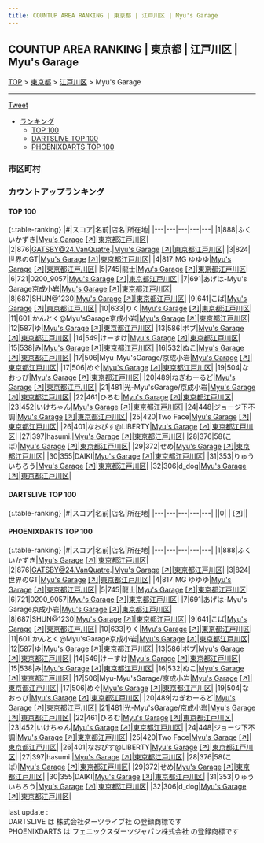 ```yaml
---
title: COUNTUP AREA RANKING | 東京都 | 江戸川区 | Myu's Garage
---
```

## COUNTUP AREA RANKING | 東京都 | 江戸川区 | Myu's Garage

[TOP](/darts/rank/) > [東京都](/darts/rank/東京都/) > [江戸川区](/darts/rank/東京都/江戸川区/) > Myu's Garage

___

<a href="https://twitter.com/share?ref_src=twsrc%5Etfw" data-text="COUNTUP AREA RANKING | 東京都江戸川区Myu's Garage" class="twitter-share-button" data-hashtags="DARTSLIVE,PHOENIXDARTS,darts,ダーツ" data-show-count="false">Tweet</a>

* [ランキング](#カウントアップランキング)
    * [TOP 100](#top-100)
    * [DARTSLIVE TOP 100](#dartslive-top-100)
    * [PHOENIXDARTS TOP 100](#phoenixdarts-top-100)

### 市区町村

<ul>

</ul>

### カウントアップランキング

#### TOP 100



{:.table-ranking}
|#|スコア|名前|店名|所在地|
|---|---|---|---|---|
|1|888|<span class="rank-name-pd">ふくいかずき</span>|<a href="/darts/rank/shops/95098.html">Myu's Garage</a> <a href="https://vs.phoenixdarts.com/jp/shop/shopDetailInfo/s_95098?s_seq=95098">[↗]</a>|<a href="/darts/rank/東京都/江戸川区">東京都江戸川区</a>|
|2|876|<span class="rank-name-pd">GATSBY@24.VanQuatre.</span>|<a href="/darts/rank/shops/95098.html">Myu's Garage</a> <a href="https://vs.phoenixdarts.com/jp/shop/shopDetailInfo/s_95098?s_seq=95098">[↗]</a>|<a href="/darts/rank/東京都/江戸川区">東京都江戸川区</a>|
|3|824|<span class="rank-name-pd">世界のGT</span>|<a href="/darts/rank/shops/95098.html">Myu's Garage</a> <a href="https://vs.phoenixdarts.com/jp/shop/shopDetailInfo/s_95098?s_seq=95098">[↗]</a>|<a href="/darts/rank/東京都/江戸川区">東京都江戸川区</a>|
|4|817|<span class="rank-name-pd">MG ゆゆゆ</span>|<a href="/darts/rank/shops/95098.html">Myu's Garage</a> <a href="https://vs.phoenixdarts.com/jp/shop/shopDetailInfo/s_95098?s_seq=95098">[↗]</a>|<a href="/darts/rank/東京都/江戸川区">東京都江戸川区</a>|
|5|745|<span class="rank-name-pd">龍士</span>|<a href="/darts/rank/shops/95098.html">Myu's Garage</a> <a href="https://vs.phoenixdarts.com/jp/shop/shopDetailInfo/s_95098?s_seq=95098">[↗]</a>|<a href="/darts/rank/東京都/江戸川区">東京都江戸川区</a>|
|6|721|<span class="rank-name-pd">0200_9057</span>|<a href="/darts/rank/shops/95098.html">Myu's Garage</a> <a href="https://vs.phoenixdarts.com/jp/shop/shopDetailInfo/s_95098?s_seq=95098">[↗]</a>|<a href="/darts/rank/東京都/江戸川区">東京都江戸川区</a>|
|7|691|<span class="rank-name-pd">あげは-Myu&#x27;s Garage京成小岩</span>|<a href="/darts/rank/shops/95098.html">Myu's Garage</a> <a href="https://vs.phoenixdarts.com/jp/shop/shopDetailInfo/s_95098?s_seq=95098">[↗]</a>|<a href="/darts/rank/東京都/江戸川区">東京都江戸川区</a>|
|8|687|<span class="rank-name-pd">SHUN@1230</span>|<a href="/darts/rank/shops/95098.html">Myu's Garage</a> <a href="https://vs.phoenixdarts.com/jp/shop/shopDetailInfo/s_95098?s_seq=95098">[↗]</a>|<a href="/darts/rank/東京都/江戸川区">東京都江戸川区</a>|
|9|641|<span class="rank-name-pd">こば</span>|<a href="/darts/rank/shops/95098.html">Myu's Garage</a> <a href="https://vs.phoenixdarts.com/jp/shop/shopDetailInfo/s_95098?s_seq=95098">[↗]</a>|<a href="/darts/rank/東京都/江戸川区">東京都江戸川区</a>|
|10|633|<span class="rank-name-pd">りく</span>|<a href="/darts/rank/shops/95098.html">Myu's Garage</a> <a href="https://vs.phoenixdarts.com/jp/shop/shopDetailInfo/s_95098?s_seq=95098">[↗]</a>|<a href="/darts/rank/東京都/江戸川区">東京都江戸川区</a>|
|11|601|<span class="rank-name-pd">かんとく@Myu&#x27;sGarage京成小岩</span>|<a href="/darts/rank/shops/95098.html">Myu's Garage</a> <a href="https://vs.phoenixdarts.com/jp/shop/shopDetailInfo/s_95098?s_seq=95098">[↗]</a>|<a href="/darts/rank/東京都/江戸川区">東京都江戸川区</a>|
|12|587|<span class="rank-name-pd">ゆ</span>|<a href="/darts/rank/shops/95098.html">Myu's Garage</a> <a href="https://vs.phoenixdarts.com/jp/shop/shopDetailInfo/s_95098?s_seq=95098">[↗]</a>|<a href="/darts/rank/東京都/江戸川区">東京都江戸川区</a>|
|13|586|<span class="rank-name-pd">ボブ</span>|<a href="/darts/rank/shops/95098.html">Myu's Garage</a> <a href="https://vs.phoenixdarts.com/jp/shop/shopDetailInfo/s_95098?s_seq=95098">[↗]</a>|<a href="/darts/rank/東京都/江戸川区">東京都江戸川区</a>|
|14|549|<span class="rank-name-pd">けーすけ</span>|<a href="/darts/rank/shops/95098.html">Myu's Garage</a> <a href="https://vs.phoenixdarts.com/jp/shop/shopDetailInfo/s_95098?s_seq=95098">[↗]</a>|<a href="/darts/rank/東京都/江戸川区">東京都江戸川区</a>|
|15|538|<span class="rank-name-pd">み</span>|<a href="/darts/rank/shops/95098.html">Myu's Garage</a> <a href="https://vs.phoenixdarts.com/jp/shop/shopDetailInfo/s_95098?s_seq=95098">[↗]</a>|<a href="/darts/rank/東京都/江戸川区">東京都江戸川区</a>|
|16|532|<span class="rank-name-pd">ぬこ</span>|<a href="/darts/rank/shops/95098.html">Myu's Garage</a> <a href="https://vs.phoenixdarts.com/jp/shop/shopDetailInfo/s_95098?s_seq=95098">[↗]</a>|<a href="/darts/rank/東京都/江戸川区">東京都江戸川区</a>|
|17|506|<span class="rank-name-pd">Myu-Myu&#x27;sGarage/京成小岩</span>|<a href="/darts/rank/shops/95098.html">Myu's Garage</a> <a href="https://vs.phoenixdarts.com/jp/shop/shopDetailInfo/s_95098?s_seq=95098">[↗]</a>|<a href="/darts/rank/東京都/江戸川区">東京都江戸川区</a>|
|17|506|<span class="rank-name-pd">めぐ</span>|<a href="/darts/rank/shops/95098.html">Myu's Garage</a> <a href="https://vs.phoenixdarts.com/jp/shop/shopDetailInfo/s_95098?s_seq=95098">[↗]</a>|<a href="/darts/rank/東京都/江戸川区">東京都江戸川区</a>|
|19|504|<span class="rank-name-pd">なおっぴ</span>|<a href="/darts/rank/shops/95098.html">Myu's Garage</a> <a href="https://vs.phoenixdarts.com/jp/shop/shopDetailInfo/s_95098?s_seq=95098">[↗]</a>|<a href="/darts/rank/東京都/江戸川区">東京都江戸川区</a>|
|20|489|<span class="rank-name-pd">ねぎわーるど</span>|<a href="/darts/rank/shops/95098.html">Myu's Garage</a> <a href="https://vs.phoenixdarts.com/jp/shop/shopDetailInfo/s_95098?s_seq=95098">[↗]</a>|<a href="/darts/rank/東京都/江戸川区">東京都江戸川区</a>|
|21|481|<span class="rank-name-pd">光-Myu&#x27;sGarage/京成小岩</span>|<a href="/darts/rank/shops/95098.html">Myu's Garage</a> <a href="https://vs.phoenixdarts.com/jp/shop/shopDetailInfo/s_95098?s_seq=95098">[↗]</a>|<a href="/darts/rank/東京都/江戸川区">東京都江戸川区</a>|
|22|461|<span class="rank-name-pd">ひろむ</span>|<a href="/darts/rank/shops/95098.html">Myu's Garage</a> <a href="https://vs.phoenixdarts.com/jp/shop/shopDetailInfo/s_95098?s_seq=95098">[↗]</a>|<a href="/darts/rank/東京都/江戸川区">東京都江戸川区</a>|
|23|452|<span class="rank-name-pd">いけちゃん</span>|<a href="/darts/rank/shops/95098.html">Myu's Garage</a> <a href="https://vs.phoenixdarts.com/jp/shop/shopDetailInfo/s_95098?s_seq=95098">[↗]</a>|<a href="/darts/rank/東京都/江戸川区">東京都江戸川区</a>|
|24|448|<span class="rank-name-pd">ジョージ下不調</span>|<a href="/darts/rank/shops/95098.html">Myu's Garage</a> <a href="https://vs.phoenixdarts.com/jp/shop/shopDetailInfo/s_95098?s_seq=95098">[↗]</a>|<a href="/darts/rank/東京都/江戸川区">東京都江戸川区</a>|
|25|420|<span class="rank-name-pd">Two Face</span>|<a href="/darts/rank/shops/95098.html">Myu's Garage</a> <a href="https://vs.phoenixdarts.com/jp/shop/shopDetailInfo/s_95098?s_seq=95098">[↗]</a>|<a href="/darts/rank/東京都/江戸川区">東京都江戸川区</a>|
|26|401|<span class="rank-name-pd">なおぴす@LIBERTY</span>|<a href="/darts/rank/shops/95098.html">Myu's Garage</a> <a href="https://vs.phoenixdarts.com/jp/shop/shopDetailInfo/s_95098?s_seq=95098">[↗]</a>|<a href="/darts/rank/東京都/江戸川区">東京都江戸川区</a>|
|27|397|<span class="rank-name-pd">hasumi.</span>|<a href="/darts/rank/shops/95098.html">Myu's Garage</a> <a href="https://vs.phoenixdarts.com/jp/shop/shopDetailInfo/s_95098?s_seq=95098">[↗]</a>|<a href="/darts/rank/東京都/江戸川区">東京都江戸川区</a>|
|28|376|<span class="rank-name-pd">58(こば)</span>|<a href="/darts/rank/shops/95098.html">Myu's Garage</a> <a href="https://vs.phoenixdarts.com/jp/shop/shopDetailInfo/s_95098?s_seq=95098">[↗]</a>|<a href="/darts/rank/東京都/江戸川区">東京都江戸川区</a>|
|29|372|<span class="rank-name-pd">せめ</span>|<a href="/darts/rank/shops/95098.html">Myu's Garage</a> <a href="https://vs.phoenixdarts.com/jp/shop/shopDetailInfo/s_95098?s_seq=95098">[↗]</a>|<a href="/darts/rank/東京都/江戸川区">東京都江戸川区</a>|
|30|355|<span class="rank-name-pd">DAIKI</span>|<a href="/darts/rank/shops/95098.html">Myu's Garage</a> <a href="https://vs.phoenixdarts.com/jp/shop/shopDetailInfo/s_95098?s_seq=95098">[↗]</a>|<a href="/darts/rank/東京都/江戸川区">東京都江戸川区</a>|
|31|353|<span class="rank-name-pd">りゅういちろう</span>|<a href="/darts/rank/shops/95098.html">Myu's Garage</a> <a href="https://vs.phoenixdarts.com/jp/shop/shopDetailInfo/s_95098?s_seq=95098">[↗]</a>|<a href="/darts/rank/東京都/江戸川区">東京都江戸川区</a>|
|32|306|<span class="rank-name-pd">d_dog</span>|<a href="/darts/rank/shops/95098.html">Myu's Garage</a> <a href="https://vs.phoenixdarts.com/jp/shop/shopDetailInfo/s_95098?s_seq=95098">[↗]</a>|<a href="/darts/rank/東京都/江戸川区">東京都江戸川区</a>|


#### DARTSLIVE TOP 100



{:.table-ranking}
|#|スコア|名前|店名|所在地|
|---|---|---|---|---|
||0|<span class="rank-name-dl"> </span>|<a href="/darts/rank/shops/.html"></a> <a href="">[↗]</a>|<a href="/darts/rank//"></a>|


#### PHOENIXDARTS TOP 100



{:.table-ranking}
|#|スコア|名前|店名|所在地|
|---|---|---|---|---|
|1|888|<span class="rank-name-pd">ふくいかずき</span>|<a href="/darts/rank/shops/95098.html">Myu's Garage</a> <a href="https://vs.phoenixdarts.com/jp/shop/shopDetailInfo/s_95098?s_seq=95098">[↗]</a>|<a href="/darts/rank/東京都/江戸川区">東京都江戸川区</a>|
|2|876|<span class="rank-name-pd">GATSBY@24.VanQuatre.</span>|<a href="/darts/rank/shops/95098.html">Myu's Garage</a> <a href="https://vs.phoenixdarts.com/jp/shop/shopDetailInfo/s_95098?s_seq=95098">[↗]</a>|<a href="/darts/rank/東京都/江戸川区">東京都江戸川区</a>|
|3|824|<span class="rank-name-pd">世界のGT</span>|<a href="/darts/rank/shops/95098.html">Myu's Garage</a> <a href="https://vs.phoenixdarts.com/jp/shop/shopDetailInfo/s_95098?s_seq=95098">[↗]</a>|<a href="/darts/rank/東京都/江戸川区">東京都江戸川区</a>|
|4|817|<span class="rank-name-pd">MG ゆゆゆ</span>|<a href="/darts/rank/shops/95098.html">Myu's Garage</a> <a href="https://vs.phoenixdarts.com/jp/shop/shopDetailInfo/s_95098?s_seq=95098">[↗]</a>|<a href="/darts/rank/東京都/江戸川区">東京都江戸川区</a>|
|5|745|<span class="rank-name-pd">龍士</span>|<a href="/darts/rank/shops/95098.html">Myu's Garage</a> <a href="https://vs.phoenixdarts.com/jp/shop/shopDetailInfo/s_95098?s_seq=95098">[↗]</a>|<a href="/darts/rank/東京都/江戸川区">東京都江戸川区</a>|
|6|721|<span class="rank-name-pd">0200_9057</span>|<a href="/darts/rank/shops/95098.html">Myu's Garage</a> <a href="https://vs.phoenixdarts.com/jp/shop/shopDetailInfo/s_95098?s_seq=95098">[↗]</a>|<a href="/darts/rank/東京都/江戸川区">東京都江戸川区</a>|
|7|691|<span class="rank-name-pd">あげは-Myu&#x27;s Garage京成小岩</span>|<a href="/darts/rank/shops/95098.html">Myu's Garage</a> <a href="https://vs.phoenixdarts.com/jp/shop/shopDetailInfo/s_95098?s_seq=95098">[↗]</a>|<a href="/darts/rank/東京都/江戸川区">東京都江戸川区</a>|
|8|687|<span class="rank-name-pd">SHUN@1230</span>|<a href="/darts/rank/shops/95098.html">Myu's Garage</a> <a href="https://vs.phoenixdarts.com/jp/shop/shopDetailInfo/s_95098?s_seq=95098">[↗]</a>|<a href="/darts/rank/東京都/江戸川区">東京都江戸川区</a>|
|9|641|<span class="rank-name-pd">こば</span>|<a href="/darts/rank/shops/95098.html">Myu's Garage</a> <a href="https://vs.phoenixdarts.com/jp/shop/shopDetailInfo/s_95098?s_seq=95098">[↗]</a>|<a href="/darts/rank/東京都/江戸川区">東京都江戸川区</a>|
|10|633|<span class="rank-name-pd">りく</span>|<a href="/darts/rank/shops/95098.html">Myu's Garage</a> <a href="https://vs.phoenixdarts.com/jp/shop/shopDetailInfo/s_95098?s_seq=95098">[↗]</a>|<a href="/darts/rank/東京都/江戸川区">東京都江戸川区</a>|
|11|601|<span class="rank-name-pd">かんとく@Myu&#x27;sGarage京成小岩</span>|<a href="/darts/rank/shops/95098.html">Myu's Garage</a> <a href="https://vs.phoenixdarts.com/jp/shop/shopDetailInfo/s_95098?s_seq=95098">[↗]</a>|<a href="/darts/rank/東京都/江戸川区">東京都江戸川区</a>|
|12|587|<span class="rank-name-pd">ゆ</span>|<a href="/darts/rank/shops/95098.html">Myu's Garage</a> <a href="https://vs.phoenixdarts.com/jp/shop/shopDetailInfo/s_95098?s_seq=95098">[↗]</a>|<a href="/darts/rank/東京都/江戸川区">東京都江戸川区</a>|
|13|586|<span class="rank-name-pd">ボブ</span>|<a href="/darts/rank/shops/95098.html">Myu's Garage</a> <a href="https://vs.phoenixdarts.com/jp/shop/shopDetailInfo/s_95098?s_seq=95098">[↗]</a>|<a href="/darts/rank/東京都/江戸川区">東京都江戸川区</a>|
|14|549|<span class="rank-name-pd">けーすけ</span>|<a href="/darts/rank/shops/95098.html">Myu's Garage</a> <a href="https://vs.phoenixdarts.com/jp/shop/shopDetailInfo/s_95098?s_seq=95098">[↗]</a>|<a href="/darts/rank/東京都/江戸川区">東京都江戸川区</a>|
|15|538|<span class="rank-name-pd">み</span>|<a href="/darts/rank/shops/95098.html">Myu's Garage</a> <a href="https://vs.phoenixdarts.com/jp/shop/shopDetailInfo/s_95098?s_seq=95098">[↗]</a>|<a href="/darts/rank/東京都/江戸川区">東京都江戸川区</a>|
|16|532|<span class="rank-name-pd">ぬこ</span>|<a href="/darts/rank/shops/95098.html">Myu's Garage</a> <a href="https://vs.phoenixdarts.com/jp/shop/shopDetailInfo/s_95098?s_seq=95098">[↗]</a>|<a href="/darts/rank/東京都/江戸川区">東京都江戸川区</a>|
|17|506|<span class="rank-name-pd">Myu-Myu&#x27;sGarage/京成小岩</span>|<a href="/darts/rank/shops/95098.html">Myu's Garage</a> <a href="https://vs.phoenixdarts.com/jp/shop/shopDetailInfo/s_95098?s_seq=95098">[↗]</a>|<a href="/darts/rank/東京都/江戸川区">東京都江戸川区</a>|
|17|506|<span class="rank-name-pd">めぐ</span>|<a href="/darts/rank/shops/95098.html">Myu's Garage</a> <a href="https://vs.phoenixdarts.com/jp/shop/shopDetailInfo/s_95098?s_seq=95098">[↗]</a>|<a href="/darts/rank/東京都/江戸川区">東京都江戸川区</a>|
|19|504|<span class="rank-name-pd">なおっぴ</span>|<a href="/darts/rank/shops/95098.html">Myu's Garage</a> <a href="https://vs.phoenixdarts.com/jp/shop/shopDetailInfo/s_95098?s_seq=95098">[↗]</a>|<a href="/darts/rank/東京都/江戸川区">東京都江戸川区</a>|
|20|489|<span class="rank-name-pd">ねぎわーるど</span>|<a href="/darts/rank/shops/95098.html">Myu's Garage</a> <a href="https://vs.phoenixdarts.com/jp/shop/shopDetailInfo/s_95098?s_seq=95098">[↗]</a>|<a href="/darts/rank/東京都/江戸川区">東京都江戸川区</a>|
|21|481|<span class="rank-name-pd">光-Myu&#x27;sGarage/京成小岩</span>|<a href="/darts/rank/shops/95098.html">Myu's Garage</a> <a href="https://vs.phoenixdarts.com/jp/shop/shopDetailInfo/s_95098?s_seq=95098">[↗]</a>|<a href="/darts/rank/東京都/江戸川区">東京都江戸川区</a>|
|22|461|<span class="rank-name-pd">ひろむ</span>|<a href="/darts/rank/shops/95098.html">Myu's Garage</a> <a href="https://vs.phoenixdarts.com/jp/shop/shopDetailInfo/s_95098?s_seq=95098">[↗]</a>|<a href="/darts/rank/東京都/江戸川区">東京都江戸川区</a>|
|23|452|<span class="rank-name-pd">いけちゃん</span>|<a href="/darts/rank/shops/95098.html">Myu's Garage</a> <a href="https://vs.phoenixdarts.com/jp/shop/shopDetailInfo/s_95098?s_seq=95098">[↗]</a>|<a href="/darts/rank/東京都/江戸川区">東京都江戸川区</a>|
|24|448|<span class="rank-name-pd">ジョージ下不調</span>|<a href="/darts/rank/shops/95098.html">Myu's Garage</a> <a href="https://vs.phoenixdarts.com/jp/shop/shopDetailInfo/s_95098?s_seq=95098">[↗]</a>|<a href="/darts/rank/東京都/江戸川区">東京都江戸川区</a>|
|25|420|<span class="rank-name-pd">Two Face</span>|<a href="/darts/rank/shops/95098.html">Myu's Garage</a> <a href="https://vs.phoenixdarts.com/jp/shop/shopDetailInfo/s_95098?s_seq=95098">[↗]</a>|<a href="/darts/rank/東京都/江戸川区">東京都江戸川区</a>|
|26|401|<span class="rank-name-pd">なおぴす@LIBERTY</span>|<a href="/darts/rank/shops/95098.html">Myu's Garage</a> <a href="https://vs.phoenixdarts.com/jp/shop/shopDetailInfo/s_95098?s_seq=95098">[↗]</a>|<a href="/darts/rank/東京都/江戸川区">東京都江戸川区</a>|
|27|397|<span class="rank-name-pd">hasumi.</span>|<a href="/darts/rank/shops/95098.html">Myu's Garage</a> <a href="https://vs.phoenixdarts.com/jp/shop/shopDetailInfo/s_95098?s_seq=95098">[↗]</a>|<a href="/darts/rank/東京都/江戸川区">東京都江戸川区</a>|
|28|376|<span class="rank-name-pd">58(こば)</span>|<a href="/darts/rank/shops/95098.html">Myu's Garage</a> <a href="https://vs.phoenixdarts.com/jp/shop/shopDetailInfo/s_95098?s_seq=95098">[↗]</a>|<a href="/darts/rank/東京都/江戸川区">東京都江戸川区</a>|
|29|372|<span class="rank-name-pd">せめ</span>|<a href="/darts/rank/shops/95098.html">Myu's Garage</a> <a href="https://vs.phoenixdarts.com/jp/shop/shopDetailInfo/s_95098?s_seq=95098">[↗]</a>|<a href="/darts/rank/東京都/江戸川区">東京都江戸川区</a>|
|30|355|<span class="rank-name-pd">DAIKI</span>|<a href="/darts/rank/shops/95098.html">Myu's Garage</a> <a href="https://vs.phoenixdarts.com/jp/shop/shopDetailInfo/s_95098?s_seq=95098">[↗]</a>|<a href="/darts/rank/東京都/江戸川区">東京都江戸川区</a>|
|31|353|<span class="rank-name-pd">りゅういちろう</span>|<a href="/darts/rank/shops/95098.html">Myu's Garage</a> <a href="https://vs.phoenixdarts.com/jp/shop/shopDetailInfo/s_95098?s_seq=95098">[↗]</a>|<a href="/darts/rank/東京都/江戸川区">東京都江戸川区</a>|
|32|306|<span class="rank-name-pd">d_dog</span>|<a href="/darts/rank/shops/95098.html">Myu's Garage</a> <a href="https://vs.phoenixdarts.com/jp/shop/shopDetailInfo/s_95098?s_seq=95098">[↗]</a>|<a href="/darts/rank/東京都/江戸川区">東京都江戸川区</a>|


<div class="footer border-top border-gray-light mt-5 pt-3 text-right text-gray">
    last update : <span style="font-weight: italic" id="foot_last_modified"></span><br />
    DARTSLIVE は 株式会社ダーツライブ社 の登録商標です<br />
    PHOENIXDARTS は フェニックスダーツジャパン株式会社 の登録商標です<br />
</div>

<script src="https://cdnjs.cloudflare.com/ajax/libs/jquery.tablesorter/2.31.3/js/jquery.tablesorter.min.js" integrity="sha512-qzgd5cYSZcosqpzpn7zF2ZId8f/8CHmFKZ8j7mU4OUXTNRd5g+ZHBPsgKEwoqxCtdQvExE5LprwwPAgoicguNg==" crossorigin="anonymous" referrerpolicy="no-referrer"></script>
<link rel="stylesheet" href="https://cdnjs.cloudflare.com/ajax/libs/jquery.tablesorter/2.31.3/css/theme.default.min.css" integrity="sha512-wghhOJkjQX0Lh3NSWvNKeZ0ZpNn+SPVXX1Qyc9OCaogADktxrBiBdKGDoqVUOyhStvMBmJQ8ZdMHiR3wuEq8+w==" crossorigin="anonymous" referrerpolicy="no-referrer" />
<script>
$(function() {
    $(".table-ranking").tablesorter({sortList:[[0, 0]]});
    $("#foot_last_modified").text(formatDate(new Date(document.lastModified), 'yyyy-MM-dd HH:mm:ss'));
});
</script>

<script async src="https://platform.twitter.com/widgets.js" charset="utf-8"></script>